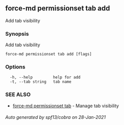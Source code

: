 ## force-md permissionset tab add

Add tab visibility

### Synopsis

Add tab visibility

```
force-md permissionset tab add [flags]
```

### Options

```
  -h, --help         help for add
  -t, --tab string   tab name
```

### SEE ALSO

* [force-md permissionset tab](force-md_permissionset_tab.md)	 - Manage tab visibility

###### Auto generated by spf13/cobra on 28-Jan-2021
